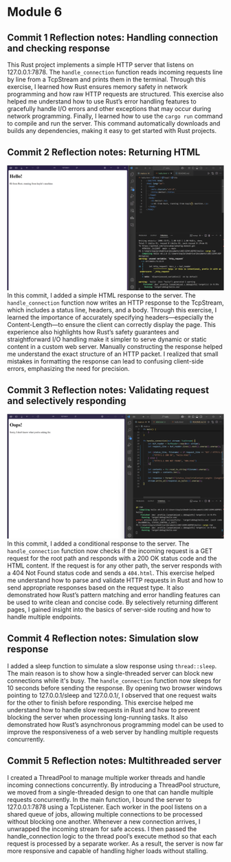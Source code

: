# Module 6

## Commit 1 Reflection notes: Handling connection and checking response
This Rust project implements a simple HTTP server that listens on 127.0.0.1:7878. The `handle_connection` function reads incoming requests line by line from a TcpStream and prints them in the terminal. Through this exercise, I learned how Rust ensures memory safety in network programming and how raw HTTP requests are structured. This exercise also helped me understand how to use Rust’s error handling features to gracefully handle I/O errors and other exceptions that may occur during network programming. Finally, I learned how to use the `cargo run` command to compile and run the server. This command automatically downloads and builds any dependencies, making it easy to get started with Rust projects.

## Commit 2 Reflection notes: Returning HTML
![Optional alt text](assets/reflection2.png)
In this commit, I added a simple HTML response to the server. The `handle_connection` function now writes an HTTP response to the TcpStream, which includes a status line, headers, and a body. Through this exercise, I learned the importance of accurately specifying headers—especially the Content-Length—to ensure the client can correctly display the page. This experience also highlights how Rust’s safety guarantees and straightforward I/O handling make it simpler to serve dynamic or static content in a custom web server. Manually constructing the response helped me understand the exact structure of an HTTP packet. I realized that small mistakes in formatting the response can lead to confusing client-side errors, emphasizing the need for precision.

## Commit 3 Reflection notes: Validating request and selectively responding
![Optional alt text](assets/reflection3.png)
In this commit, I added a conditional response to the server. The `handle_connection` function now checks if the incoming request is a GET request for the root path and responds with a 200 OK status code and the HTML content. If the request is for any other path, the server responds with a 404 Not Found status code and sends a `404.html`. This exercise helped me understand how to parse and validate HTTP requests in Rust and how to send appropriate responses based on the request type. It also demonstrated how Rust’s pattern matching and error handling features can be used to write clean and concise code. By selectively returning different pages, I gained insight into the basics of server-side routing and how to handle multiple endpoints.

## Commit 4 Reflection notes: Simulation slow response
I added a sleep function to simulate a slow response using `thread::sleep`. The main reason is to show how a single-threaded server can block new connections while it's busy. The `handle_connection` function now sleeps for 10 seconds before sending the response. By opening two browser windows pointing to 127.0.0.1/sleep and 127.0.0.1/, I observed that one request waits for the other to finish before responding. This exercise helped me understand how to handle slow requests in Rust and how to prevent blocking the server when processing long-running tasks. It also demonstrated how Rust’s asynchronous programming model can be used to improve the responsiveness of a web server by handling multiple requests concurrently.

## Commit 5 Reflection notes: Multithreaded server
I created a ThreadPool to manage multiple worker threads and handle incoming connections concurrently. By introducing a ThreadPool structure, we moved from a single-threaded design to one that can handle multiple requests concurrently. In the main function, I bound the server to 127.0.0.1:7878 using a TcpListener. Each worker in the pool listens on a shared queue of jobs, allowing multiple connections to be processed without blocking one another. Whenever a new connection arrives, I unwrapped the incoming stream for safe access. I then passed the handle_connection logic to the thread pool’s execute method so that each request is processed by a separate worker. As a result, the server is now far more responsive and capable of handling higher loads without stalling.
